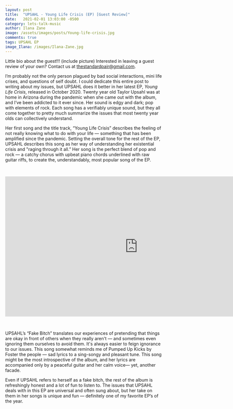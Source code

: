 ```yaml
---
layout: post
title:  "UPSAHL - Young Life Crisis (EP) [Guest Review]"
date:   2021-02-01 13:03:00 -0500
category: lets-talk-music
author: Ilana Zane
image: /assets/images/posts/Young-life-crisis.jpg
comments: true
tags: UPSAHL EP
image_Ilana: /images/Ilana-Zane.jpg
---
```

Little bio about the guest!!! (include picture) Interested in leaving a guest review of your own? Contact us at [thestandardpair@gmail.com][email].

[email]: thestandardpair@gmail.com




I’m probably not the only person plagued by bad social interactions, mini life crises, and questions of self doubt. I could dedicate this entire post to writing about my issues, but UPSAHL does it better in her latest EP, _Young Life Crisis_, released in October 2020. Twenty year old Taylor Upsahl was at home in Arizona during the pandemic when she came out with the album, and I’ve been addicted to it ever since. Her sound is edgy and dark; pop with elements of rock. Each song has a verifiably unique sound, but they all come together to pretty much summarize the issues that most twenty year olds can collectively understand.

Her first song and the title track, “Young Life Crisis” describes the feeling of not really knowing what to do with your life ― something that has been amplified since the pandemic. Setting the overall tone for the rest of the EP, UPSAHL describes this song as her way of understanding her existential crisis and "raging through it all.” Her song is the perfect blend of pop and rock ― a catchy chorus with upbeat piano chords underlined with raw guitar riffs, to create the, understandably, most popular song of the EP.

&nbsp;

<center><iframe width="850" height="450" src="https://www.youtube.com/embed/O6QqkmDmxiY" frameborder="0" allow="accelerometer; autoplay; clipboard-write; encrypted-media; gyroscope; picture-in-picture" allowfullscreen></iframe></center>

&nbsp;

UPSAHL’s “Fake Bitch” translates our experiences of pretending that things are okay in front of others when they really aren't ― and sometimes even ignoring them ourselves to avoid them. It's always easier to feign ignorance to our issues. This song somewhat reminds me of Pumped Up Kicks by Foster the people ― sad lyrics to a sing-songy and pleasant tune. This song might be the most introspective of the album, and her lyrics are accompanied only by a peaceful guitar and her calm voice― yet, another facade.

Even if UPSAHL refers to herself as a fake bitch, the rest of the album is refreshingly honest and a lot of fun to listen to. The issues that UPSAHL deals with in this EP are universal and often sung about, but her take on them in her songs is unique and fun ― definitely one of my favorite EP’s of the year.
